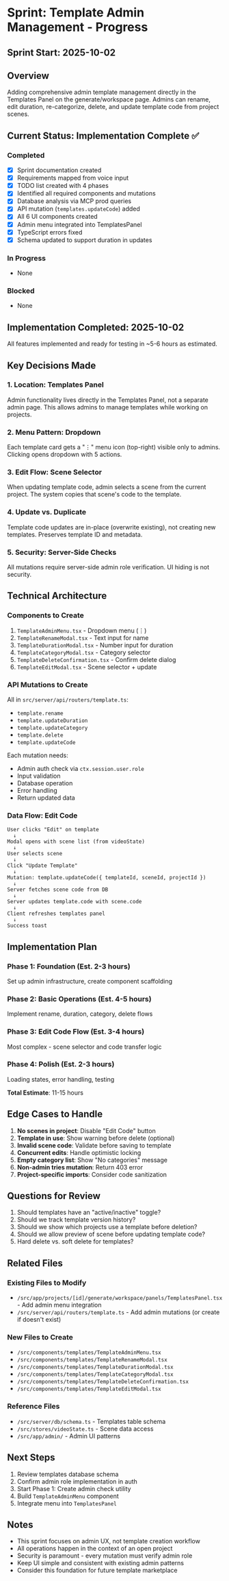 # Sprint: Template Admin Management - Progress

## Sprint Start: 2025-10-02

## Overview
Adding comprehensive admin template management directly in the Templates Panel on the generate/workspace page. Admins can rename, edit duration, re-categorize, delete, and update template code from project scenes.

## Current Status: Implementation Complete ✅

### Completed
- [x] Sprint documentation created
- [x] Requirements mapped from voice input
- [x] TODO list created with 4 phases
- [x] Identified all required components and mutations
- [x] Database analysis via MCP prod queries
- [x] API mutation (`templates.updateCode`) added
- [x] All 6 UI components created
- [x] Admin menu integrated into TemplatesPanel
- [x] TypeScript errors fixed
- [x] Schema updated to support duration in updates

### In Progress
- None

### Blocked
- None

## Implementation Completed: 2025-10-02

All features implemented and ready for testing in ~5-6 hours as estimated.

## Key Decisions Made

### 1. Location: Templates Panel
Admin functionality lives directly in the Templates Panel, not a separate admin page. This allows admins to manage templates while working on projects.

### 2. Menu Pattern: Dropdown
Each template card gets a "⋮" menu icon (top-right) visible only to admins. Clicking opens dropdown with 5 actions.

### 3. Edit Flow: Scene Selector
When updating template code, admin selects a scene from the current project. The system copies that scene's code to the template.

### 4. Update vs. Duplicate
Template code updates are in-place (overwrite existing), not creating new templates. Preserves template ID and metadata.

### 5. Security: Server-Side Checks
All mutations require server-side admin role verification. UI hiding is not security.

## Technical Architecture

### Components to Create
1. `TemplateAdminMenu.tsx` - Dropdown menu (⋮)
2. `TemplateRenameModal.tsx` - Text input for name
3. `TemplateDurationModal.tsx` - Number input for duration
4. `TemplateCategoryModal.tsx` - Category selector
5. `TemplateDeleteConfirmation.tsx` - Confirm delete dialog
6. `TemplateEditModal.tsx` - Scene selector + update

### API Mutations to Create
All in `src/server/api/routers/template.ts`:
- `template.rename`
- `template.updateDuration`
- `template.updateCategory`
- `template.delete`
- `template.updateCode`

Each mutation needs:
- Admin auth check via `ctx.session.user.role`
- Input validation
- Database operation
- Error handling
- Return updated data

### Data Flow: Edit Code
```
User clicks "Edit" on template
  ↓
Modal opens with scene list (from videoState)
  ↓
User selects scene
  ↓
Click "Update Template"
  ↓
Mutation: template.updateCode({ templateId, sceneId, projectId })
  ↓
Server fetches scene code from DB
  ↓
Server updates template.code with scene.code
  ↓
Client refreshes templates panel
  ↓
Success toast
```

## Implementation Plan

### Phase 1: Foundation (Est. 2-3 hours)
Set up admin infrastructure, create component scaffolding

### Phase 2: Basic Operations (Est. 4-5 hours)
Implement rename, duration, category, delete flows

### Phase 3: Edit Code Flow (Est. 3-4 hours)
Most complex - scene selector and code transfer logic

### Phase 4: Polish (Est. 2-3 hours)
Loading states, error handling, testing

**Total Estimate**: 11-15 hours

## Edge Cases to Handle

1. **No scenes in project**: Disable "Edit Code" button
2. **Template in use**: Show warning before delete (optional)
3. **Invalid scene code**: Validate before saving to template
4. **Concurrent edits**: Handle optimistic locking
5. **Empty category list**: Show "No categories" message
6. **Non-admin tries mutation**: Return 403 error
7. **Project-specific imports**: Consider code sanitization

## Questions for Review

1. Should templates have an "active/inactive" toggle?
2. Should we track template version history?
3. Should we show which projects use a template before deletion?
4. Should we allow preview of scene before updating template code?
5. Hard delete vs. soft delete for templates?

## Related Files

### Existing Files to Modify
- `/src/app/projects/[id]/generate/workspace/panels/TemplatesPanel.tsx` - Add admin menu integration
- `/src/server/api/routers/template.ts` - Add admin mutations (or create if doesn't exist)

### New Files to Create
- `/src/components/templates/TemplateAdminMenu.tsx`
- `/src/components/templates/TemplateRenameModal.tsx`
- `/src/components/templates/TemplateDurationModal.tsx`
- `/src/components/templates/TemplateCategoryModal.tsx`
- `/src/components/templates/TemplateDeleteConfirmation.tsx`
- `/src/components/templates/TemplateEditModal.tsx`

### Reference Files
- `/src/server/db/schema.ts` - Templates table schema
- `/src/stores/videoState.ts` - Scene data access
- `/src/app/admin/` - Admin UI patterns

## Next Steps

1. Review templates database schema
2. Confirm admin role implementation in auth
3. Start Phase 1: Create admin check utility
4. Build `TemplateAdminMenu` component
5. Integrate menu into `TemplatesPanel`

## Notes

- This sprint focuses on admin UX, not template creation workflow
- All operations happen in the context of an open project
- Security is paramount - every mutation must verify admin role
- Keep UI simple and consistent with existing admin patterns
- Consider this foundation for future template marketplace
